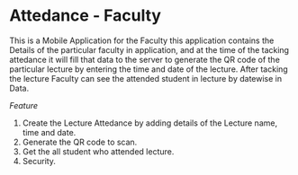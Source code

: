 # Attedance - Faculty

This is a Mobile Application for the Faculty this application contains the Details of the particular faculty in application, and at the time of the tacking attedance it will fill that data to the server to generate the QR code of the particular lecture by entering the time and date of the lecture. After tacking the lecture Faculty can see the attended student in lecture by datewise in Data.

*Feature*
  1) Create the Lecture Attedance by adding details of the Lecture name, time and date.
  2) Generate the QR code to scan.
  3) Get the all student who attended lecture.
  4) Security.
